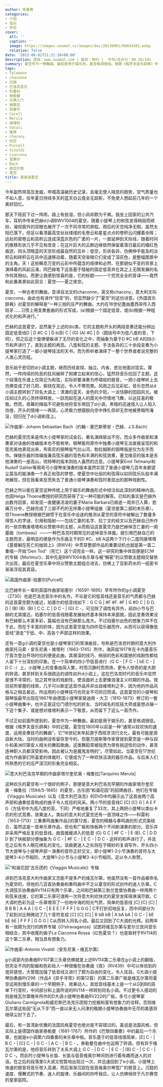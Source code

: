 ```yaml
---
author: 朱墨青
categories:
- 介绍
- 音乐
- 评论
cover:
  alt: ''
  caption: ''
  image: https://images.soomal.cc/images/doc/20130801/00034201.webp
  relative: false
date: '2013-08-01T21:21:38+08:00'
description: 源自：www.soomal.com | 版权：特约 |  平均/总评分：09.18/101
summary: 夏空作为一种舞曲，最初是用于娱乐的，甚至格调很低。根据《格罗夫音乐辞典》中的记载，夏空在1800年以前是一种“通常以较欢快的速度、运用变奏技巧的舞曲”，它“16世纪末年起源于西班牙流行文化，最有可能是源自新大陆，当时的曲例没有留存至今的，但塞万提斯等作家曾提到夏空是一种与奴仆和美洲印第安人相关的舞蹈歌曲……
tags:
- Telemann
- chaconne
- 巴赫
- 巴洛克音乐
- 科雷利
- 泰勒曼
- 古典入门
- 梅鲁拉
- 珀塞尔
- Corell
- Merula
- 维塔利
- Vatali
- 推荐
- chacony
- 恰空
- Purcell
- Vivaldi
- ciaccona
- 普赛尔
- Bach
- 维瓦尔第
- 夏空
title: 夏夜说夏空
---
```


今年副热带高压发威，申城高温破历史记录，且毫无使人喘息的趋势，空气质量也不如人意，往年夏日持续多天的蓝天白云竟全无踪影，不免使人想起前几年的一个美好回忆。

那天下班前下过一阵雨，路上有些湿，但小风却颇为干爽。我坐上回家的公共汽车，耳机中传来巴赫d小调BWV1004的夏空，随着小提琴上的和弦变得绚丽而缤纷，凝视窗外的双眼也展开了一次不同寻常的旅程。雨后的天空纯净无暇，虽然太阳已落下，但足以看清最高空丝丝缕缕的毛卷云和星星点点的卷积云闪耀着余晖；远处的密卷云和高积云连成深蓝灰色的广袤的一片，一直延伸到天际线，随着时间的推移形状几乎不见有改变；在这片巨大的云群边缘依然保留着落日最后的橘红色痕迹，同头顶暗蓝的天空形成最自然的互补；低空，形状各异、仿佛伸手能及的淡积云和碎积云在风中迅速移动着，随着天空渐暗它们变成了深灰色，是整幅图景中的主角。天！这些瞬息万变的云彩中所蕴含的规律和必然、在那貌似不变的背景上演绎着的风起云涌，同巴赫笔下这首基于隐秘的固定低音并在其之上无限发展的名作何其相似。而更让我感到惊喜的是，它的标题――一个完完全全的音译――竟然和此番美景如此契合：夏空――夏之夜空。

夏空，一种古老的舞曲，音译自法文的chaconne，英文称chacony，意大利文叫ciaccona，由此也有译作“恰空”的，但显然缺少了“夏空”的这份诗意。《外国音乐辞典》对夏空的解释是“一种三拍的庄严的舞曲。大约在16世纪墨由墨西哥传入西班牙……习惯上用变奏套曲的形式写成，(a)根据一个固定低音，或(b)根据一种程式化的和声进行。”

巴赫的这首夏空，显然属于上述的(b)类，它的主题和开头的两段变奏还能分辨出固定低音线D | D #C C | D b(B) C | (G) (A) #C | D（圆括号中为低八度的音，下同），但之后这个旋律便躲进了无尽的变化之中，而抽象为基于D #C bB A的四小节和声进行了，直到主题的再现。八度和弦的主题、手法各异的三十余段变奏为小提琴家打造了一部小提琴技法的天书，而为聆听者演绎了一整个世界或者说完整的人类心灵历程。

音乐始于悲切的d小调主题，继而历经哀恸、抽泣、内省、悲壮地面对现实。骤然，一阵持续的险恶的狂风破碎了刚建立起来的信心，猛然将音乐拉回了主题，这个段落在乐谱上仅简记为和弦，实际却要演奏为呼啸般的琶音，一把小提琴听上去仿佛变成了好几把，萦绕在耳边，令人不寒而栗。风雨之后见彩虹，音乐忽然从d小调主题转到了同名大调上：清澈的蓝天、金色的夕阳，一派恬静的田园风光。被压抑过久的心灵终得释放，一跃而起在迷人的霞光中尽情地飞舞，以达狂喜的极致。然而，夜幕的降临不可避免地将音乐带回了d小调，黑暗的迅速侵入让人陷入彷徨，开头的情绪一一再现，心灵极力想摆脱向空中挣扎但却无奈地被黑暗所淹没，回归在了d小调和弦上。

![作曲家- Johann Sebastian Bach（约翰・塞巴斯蒂安・巴赫、J.S.Bach）](https://images.soomal.cc/images/doc/20111225/00015697.webp)





巴赫的夏空历来是伟大小提琴家的试金石，著名演绎层出不穷。而众多作曲家和演奏家对该曲的改编版本也不胜枚举。钢琴能将原作中独奏小提琴无法直接呈现的和弦完美地表现出来，布索尼的钢琴版气壮山河，勃拉姆斯的钢琴版是仅为左手而作。弹拨乐器的改编版兼具弦乐器的音色和丰满的和弦效果，塞戈维亚的版本是吉他演奏的一座高山，琉特琴的版本则给人盎然的古意。小提琴家Emil Telmanyi和Rudolf Gahler等用弯弓小提琴来演奏的版本虽然实现了普通小提琴几百年来都望尘莫及的能演奏一个真正和弦的梦想，使夏空中壮丽的和弦得以如同弦乐队般丰满地展现，但在我看来反而失去了普通小提琴演奏和弦时表现出的那种戏剧性。

巴赫之所以能在夏空这种传统上用于娱乐的舞曲形式中倾注如此深刻的精神内涵，也因Helga Thoene教授的研究而获得了又一种可能的解答。已知的事实是巴赫外出数月回家，却发现一直健康活泼的妻子Maria Barbara已病逝一周并已入葬，悲痛万分中，巴赫完成了三部不朽的无伴奏小提琴组曲（夏空是第二部的末乐章）。但Thoene教授根据巴赫惯于在音乐中设迷的推测从夏空的音符中破解出了数量多得惊人的字谜、引用和隐射――包括亡妻的名字、拉丁文的经文以及巴赫自己所作的一些宗教康塔塔和众赞歌中的主题，从而假设这首夏空乃是巴赫悼念亡妻的一阕墓曲（tombeau）――一种巴洛克时期常见的追悼音乐体裁。就引用巴赫自己的主题而言，最明显的便是作为乐曲主干的D #C、bB A这两个下行小二度同康塔塔《基督躺在死亡的枷锁上》（BWV4）中贯穿整部作品的重要动机也就是第一首二重唱一开始“Den Tod”（死亡）这个词完全一样。这一研究的集中体现便是ECM的专辑《Morimur》，其中先是BWV1004各乐章与被“解密”的众赞歌主题相交替依次出现，最后在夏空乐章中将众赞歌主题组合进去，仿佛上了显影药水的一纸密书渐渐浮现其真容。

![英国作曲家-珀塞尔[Purcell]](https://images.soomal.cc/images/doc/20130801/00034183_01.webp)





比巴赫年长一辈的英国作曲家珀塞尔（1659?-1695）早年所作的g小调夏空（Z730）也是巴洛克音乐中的名作。不论是它的低音线还是音乐的气质都与巴赫的这首夏空颇为接近，珀塞尔的低音线如下：G C G | #F #F. #F | G #D C | D D. D | (B) (B). (B) | C C. C | D C - | (G) C -，可见除了调性有异外，前四小节与巴赫的尤其接近。珀塞尔的低音线随着发展始终基本保持本来面貌，因此变奏效果没有巴赫那么丰富多彩，篇幅也没有巴赫那么庞大。不过珀塞尔出色的想象力并不在于此，而在于丰富的织体，因为这首夏空是为四件弦乐器而作，从而可以获得像低音线“游走”于低、中、高各个声部这样的效果。

还有一首g小调的夏空也是小提琴家们的常演曲目，号称是巴洛克时期的意大利作曲家托马索・安东尼奥・维塔利（1663-1745）所作，海菲兹1917年在卡内基音乐厅首次登台开场时拉的便是此曲，其艰深的技巧、绚丽的色彩和震撼的戏剧性都给人留下十分深刻的印象。在一个简单的四小节低音进行（G C - | F C - | bE C - | D C -）上，小提琴上的变奏由简入繁，时而沉静时而昂扬，更令人惊奇的是大胆的转调，甚至转到关系很疏远的调性如升d小调上，这在巴洛克时代的音乐中显然是很不寻常的，加之其夸张的戏剧性，使该曲听上去更像浪漫主义时期的作品。按目前所掌握的线索，几乎可以断定这首作品并非出自维塔利之手，因为他的作品风格与之相去甚远，所运用的小提琴技巧也完全不可同日而语。这首夏空的小提琴和钢琴版最早出现在1867年由德国小提琴家斐迪南・大卫（1810-1873）修订的一套小提琴曲集中，也许正是这位门德尔松的好友、当时闻名的炫技大师或是想点缀一下这个集子、或是想对维塔利表示一下敬意，从而留下了这么一首杰作。

不过正如前面所提到的，夏空作为一种舞曲，最初是用于娱乐的，甚至格调很低。根据《格罗夫音乐辞典》中的记载，夏空在1800年以前是一种“通常以较欢快的速度、运用变奏技巧的舞曲”，它“16世纪末年起源于西班牙流行文化，最有可能是源自新大陆，当时的曲例没有留存至今的，但塞万提斯等作家曾提到夏空是一种与奴仆和美洲印第安人相关的舞蹈歌曲，这类舞蹈常被指责为带有挑逗性的动作，甚至连神职人员都深受影响，因此被认为是魔鬼发明的”。尽管如此，当夏空在17世纪成为作曲家们所喜爱的体裁时，它便成为了一种欢快活泼的器乐作品，与后来人们所熟悉的它的庄严深沉的形象完全相反。

![意大利巴洛克早期的作曲家塔尔奎尼奥・梅鲁拉[Tarquinio Merula]](https://images.soomal.cc/images/doc/20130801/00034194_01.webp)





这种欢乐的夏空有一个很好的例子，那便是意大利巴洛克早期的作曲家塔尔奎尼奥・梅鲁拉（1594/5-1665）的夏空，古乐团“和谐花园”的招牌曲目，他们在专辑《Viaggio Musicale》以及《意大利巴洛克》的DVD中均展示出了这首由两个高声部和通奏低音构成的曲子令人炫目的风采。两小节的低音线C [C] [C] G | A E F G（方括号中为高八度的音，下同）严格地重复了33次，其上两把小提琴以类似卡农的形式竞奏，效果迷人。类似的意大利式夏空还有一首顶峰之作――科雷利（1653-1713）三重奏鸣曲集作品2的第12首，夏空的精髓与奏鸣曲的形式完美结合，虽然这是一首单乐章作品，但也有广板和快板两个不间断演奏的部分。音乐并非采用严格反复的低音线，曲首缓缓进入的低音 (G) G C | #F C - | E (B). C | D D D 到了快板部分便抽象为 G C - | #F C - | E C - | D C - 这样的和声进行了，并且在之后有令人眼花缭乱的变化。该曲更迷人之处则在于精妙的复调写作，开头四小节大提琴与小提琴声部一演奏的音符正好交叉，即小提琴1-2小节演奏的音符与大提琴3-4小节相同，大提琴1-2小节与小提琴3-4小节相同，足以令人称赞。

![“和谐花园”古乐团的《Viaggio Musicale》专辑](https://images.soomal.cc/images/doc/20130801/00034184.webp)





讲到巴洛克意大利作曲家又怎能不提多产的维瓦尔第，他虽然没有一首作品被命名为夏空的，但他的几百首协奏曲和奏鸣曲中不乏以夏空的形式创作的迷人乐章。C大调弦乐协奏曲RV114只有两个乐章，之间和巴赫第三勃兰登堡协奏曲一样用两个和弦来连接，它的第二乐章可谓再一次将意大利欢快式的夏空发挥得淋漓尽致。C大调的色彩为这一乐章增添了一份地中海的阳光气质，简单的低音线 [C] [C] [C] | B B B | A A A | G C - | E E E | F F F | G G G | C不打折扣地反复，而中间部分为了起到对比稍微动了几个音符变成 [C] [C] [C] | B bB bB | A bA bA | G C - | bE bE bE | F F F | G G G | C从而转入同名小调，最后又回到了C大调的光辉。前两年有一张颇为流行的跨界专辑《O’stravaganza》试图将维瓦尔第与爱尔兰民间音乐相结合，其中收尾的曲子La Ciaconna Rossa（红色夏空？）也是取材于RV114的这个第二乐章，相当具有想象力。

![作曲家-Antonio Vivaldi（安东尼奥・维瓦尔第）](https://images.soomal.cc/images/doc/20111225/00015696.webp)





g小调室内协奏曲RV107第三乐章仿佛就是上述RV114第二乐章在g小调上的翻版，但完全不同的配器和色彩给人一种很像在协奏曲《夜》（RV439）中可以体验到的诡异感觉，大管既加强了低音线又进行了颇为自由的变化，令人炫目。G大调小提琴协奏曲RV298（作品4《异乎寻常》的第12首）的第二乐章广板是维瓦尔第将夏空运用到慢乐章的一个早期例子，效果动人，其低音线基本上是一个从G到B的简单下行音阶，中间部分和上面所说的RV114一样转到同名小调。不过更令人感动的则是维瓦尔第晚年所作的D大调小提琴协奏曲RV222的广板，多亏小提琴家Giuliano Carmignola和威尼斯巴洛克乐团努力挖掘和富有想象力的诠释，否则维瓦尔第这些因“无从下手”而一直以来无人问津的晚期小提琴协奏曲中无尽的美感将继续尘封下去了。

最后，有一首清新优雅的法国风格夏空也绝对是不容错过的。虽说是法国风格，但实际上是德国作曲家泰勒曼（1681-1767）所作的《巴黎四重奏》中的最后一个乐章，也就是e小调第六四重奏的末乐章中板。音乐基于的低音线很简单，[E] C - | B C - | [C] C - | G C - | A C - | B C - ，泰勒曼在曲中也运用了转调，但有异于维瓦尔第的是，他将音乐转到了关系大调上 G C - | D C - | E C - | (B) C - | C C - | D C -，而此时小提琴与长笛、长笛与低音维奥尔琴间则进行着有趣而迷人的对话。在之后的段落里G大调又短暂地出现过一次，并迅速回到了e小调，小提琴上快速的琶音将音乐带入高潮，而后渐渐沉寂在低音维奥尔琴宽广的琶音上。沉稳的速度、慢舞式的节奏、迷人的旋律、乐器间的你呼我应，让人仿佛徜徉于凡尔赛宫的皇家庭院。